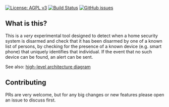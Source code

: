 [![License: AGPL v3](https://img.shields.io/github/license/tstibbs/home-alarm-notifier?color=blue)](LICENSE)
[![Build Status](https://github.com/tstibbs/home-alarm-notifier/workflows/CI/badge.svg)](https://github.com/tstibbs/home-alarm-notifier/actions?query=workflow%3ACI)
[![GitHub issues](https://img.shields.io/github/issues/tstibbs/home-alarm-notifier)](https://github.com/tstibbs/home-alarm-notifier/issues)

## What is this?

This is a _very_ experimental tool designed to detect when a home security system is disarmed and check that it has been disarmed by one of a known list of persons, by checking for the presence of a known device (e.g. smart phone) that uniquely identifies that individual. If the event that no such device can be found, an alert can be sent.

See also: [high-level architecture diagram](high-level-architecture.png)

## Contributing

PRs are very welcome, but for any big changes or new features please open an issue to discuss first.
